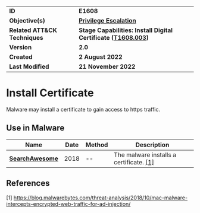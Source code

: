 <table>
<tr>
<td><b>ID</b></td>
<td><b>E1608</b></td>
</tr>
<tr>
<td><b>Objective(s)</b></td>
<td><b><a href="../privilege-escalation">Privilege Escalation</a></b></td>
</tr>
<tr>
<td><b>Related ATT&CK Techniques</b></td>
<td><b>Stage Capabilities: Install Digital Certificate (<a href="https://attack.mitre.org/techniques/T1608/003/">T1608.003</a>)</b></td>
</tr>
<tr>
<td><b>Version</b></td>
<td><b>2.0</b></td>
</tr>
<tr>
<td><b>Created</b></td>
<td><b>2 August 2022</b></td>
</tr>
<tr>
<td><b>Last Modified</b></td>
<td><b>21 November 2022</b></td>
</tr>
</table>


# Install Certificate

Malware may install a certificate to gain access to https traffic. 

## Use in Malware

|Name|Date|Method|Description|
|---|---|---|---|
|[**SearchAwesome**](../xample-malware/searchawesome.md)|2018|--|The malware installs a certificate. [[1]](#1)|

## References

<a name="1">[1]</a> https://blog.malwarebytes.com/threat-analysis/2018/10/mac-malware-intercepts-encrypted-web-traffic-for-ad-injection/

